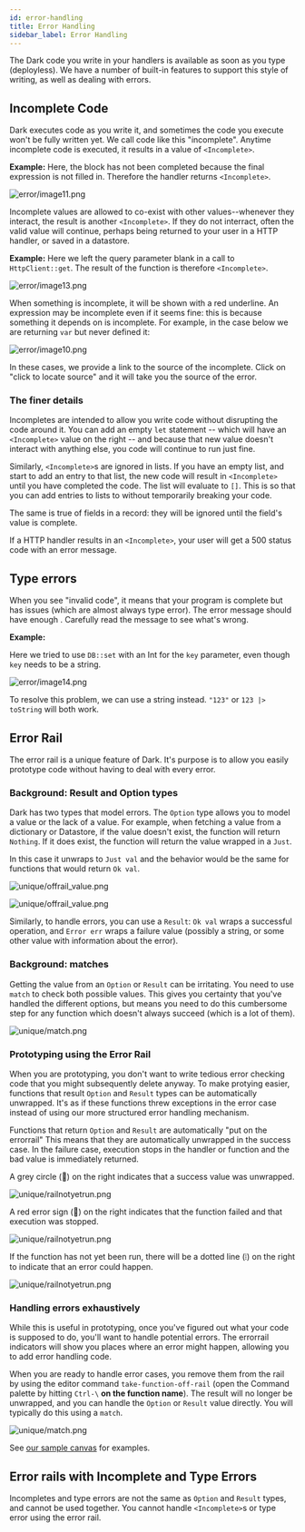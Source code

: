 ```yaml
---
id: error-handling
title: Error Handling
sidebar_label: Error Handling
---
```


The Dark code you write in your handlers is available as soon as you type
(deployless). We have a number of built-in features to support this style of
writing, as well as dealing with errors.

## Incomplete Code

Dark executes code as you write it, and sometimes the code you execute won't be
fully written yet. We call code like this "incomplete". Anytime incomplete code is
executed, it results in a value of `<Incomplete>`.

**Example:** Here, the block has not been completed because the final expression is not filled in. Therefore the handler returns `<Incomplete>`.

![error/image11.png](/img/error/image11.png)

Incomplete values are allowed to co-exist with other values--whenever they interact, the result is another `<Incomplete>`. If they do not interract, often the valid value will continue, perhaps being returned to your user in a HTTP handler, or saved in a datastore.


**Example:** Here we left the query parameter blank in a call to
`HttpClient::get`. The result of the function is therefore `<Incomplete>`.

![error/image13.png](/img/error/image13.png)

When something is incomplete, it will be shown with a red underline. An
expression may be incomplete even if it seems fine: this is because something it
depends on is incomplete. For example, in the case below we are returning `var`
but never defined it:

![error/image10.png](/img/error/image10.png)

In these cases, we provide a link to the source of the incomplete. Click on
"click to locate source" and it will take you the source of the error.

### The finer details

Incompletes are intended to allow you write code without disrupting the code around
it. You can add an empty `let` statement -- which will have an `<Incomplete>` value
on the right -- and because that new value doesn't interact with anything else, you
code will continue to run just fine.

Similarly, `<Incomplete>`s are ignored in lists. If you have an empty list, and start
to add an entry to that list, the new code will result in `<Incomplete>` until you have completed the code. The list will evaluate to `[]`. This is so that you can add entries to lists to without temporarily breaking your code.

The same is true of fields in a record: they will be ignored until the field's value is complete.

If a HTTP handler results in an `<Incomplete>`, your user will get a 500 status code
with an error message.


## Type errors

When you see "invalid code", it means that your program is complete but has
issues (which are almost always type error). The error message should have
enough . Carefully read the message to see what's wrong.

**Example:**

Here we tried to use `DB::set` with an Int for the `key` parameter, even though
`key` needs to be a string.

![error/image14.png](/img/error/image14.png)

To resolve this problem, we can use a string instead. `"123"` or
`123 |> toString` will both work.

## Error Rail

The error rail is a unique feature of Dark. It's purpose is to allow you easily prototype code without having to deal with every error.

### Background: Result and Option types

Dark has two types that model errors. The `Option` type allows you to model a value or the lack of a value. For example, when fetching a value from a dictionary or Datastore, if the value doesn't exist, the function will return `Nothing`. If it does exist, the function will return the value wrapped in a `Just`.

In this case it unwraps to `Just val` and the behavior would be the same for
functions that would return `Ok val`.

![unique/offrail_value.png](/img/unique/offrail_value.png)

![unique/offrail_value.png](/img/unique/offrail_error.png)

Similarly, to handle errors, you can use a `Result`: `Ok val` wraps a successful
operation, and `Error err` wraps a failure value (possibly a string, or some other
value with information about the error).

### Background: matches

Getting the value from an `Option` or `Result` can be irritating. You need to use
`match` to check both possible values. This gives you certainty that you've handled
the different options, but means you need to do this cumbersome step for any function
which doesn't always succeed (which is a lot of them).

![unique/match.png](/img/unique/match.png)

### Prototyping using the Error Rail

When you are prototyping, you don't want to write tedious error checking code that
you might subsequently delete anyway. To make protying easier, functions that result
`Option` and `Result` types can be automatically unwrapped. It's as if these
functions threw exceptions in the error case instead of using our more structured
error handling mechanism.

Functions that return `Option` and `Result` are automatically "put on the errorrail"
This means that they are
automatically unwrapped in the success case. In the failure case, execution stops in
the handler or function and the bad value is immediately returned.

A grey circle (🔘) on the right indicates that a success value was unwrapped.

![unique/railnotyetrun.png](/img/unique/errorrail_success.png)

A red error sign (🚫) on the right indicates that the function failed and that execution was stopped.

![unique/railnotyetrun.png](/img/unique/errorrail_failure.png)

If the function has not yet been run, there will be a dotted line (⦙) on the right to
indicate that an error could happen.

![unique/railnotyetrun.png](/img/unique/railnotyetrun.png)

### Handling errors exhaustively

While this is useful in prototyping, once you've figured out what your code is
supposed to do, you'll want to handle potential errors. The errorrail indicators will
show you places where an error might happen, allowing you to add error handling code.

When you are ready to handle error cases, you remove them from the rail by using
the editor command `take-function-off-rail` (open the Command palette by hitting
`Ctrl-\` **on the function name**). The result will no longer be unwrapped, and you can handle the `Option` or `Result` value directly. You will typically do this using a `match`.

![unique/match.png](/img/unique/match_just.png)

See [our sample canvas](https://darklang.com/a/sample-match) for examples.

## Error rails with Incomplete and Type Errors

Incompletes and type errors are not the same as `Option` and `Result` types, and
cannot be used together. You cannot handle `<Incomplete>`s or type error using the
error rail.
